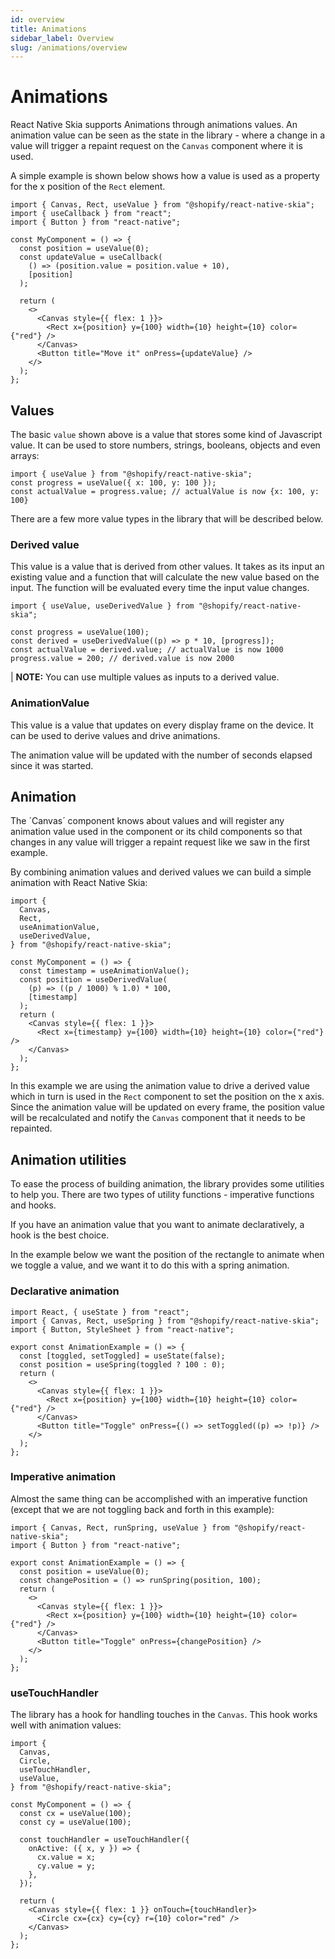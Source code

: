 ```yaml
---
id: overview
title: Animations
sidebar_label: Overview
slug: /animations/overview
---
```


# Animations

React Native Skia supports Animations through animations values. An animation value can be seen as the state in the library - where a change in a value will trigger a repaint request on the `Canvas` component where it is used.

A simple example is shown below shows how a value is used as a property for the x position of the `Rect` element.

```tsx twoslash
import { Canvas, Rect, useValue } from "@shopify/react-native-skia";
import { useCallback } from "react";
import { Button } from "react-native";

const MyComponent = () => {
  const position = useValue(0);
  const updateValue = useCallback(
    () => (position.value = position.value + 10),
    [position]
  );

  return (
    <>
      <Canvas style={{ flex: 1 }}>
        <Rect x={position} y={100} width={10} height={10} color={"red"} />
      </Canvas>
      <Button title="Move it" onPress={updateValue} />
    </>
  );
};
```

## Values

The basic `value` shown above is a value that stores some kind of Javascript value. It can be used to store numbers, strings, booleans, objects and even arrays:

```tsx twoslash
import { useValue } from "@shopify/react-native-skia";
const progress = useValue({ x: 100, y: 100 });
const actualValue = progress.value; // actualValue is now {x: 100, y: 100}
```

There are a few more value types in the library that will be described below.

### Derived value

This value is a value that is derived from other values. It takes as its input an existing
value and a function that will calculate the new value based on the input. The function will be evaluated every time the input value changes.

```tsx twoslash
import { useValue, useDerivedValue } from "@shopify/react-native-skia";

const progress = useValue(100);
const derived = useDerivedValue((p) => p * 10, [progress]);
const actualValue = derived.value; // actualValue is now 1000
progress.value = 200; // derived.value is now 2000
```

| **NOTE:** You can use multiple values as inputs to a derived value.

### AnimationValue

This value is a value that updates on every display frame on the device. It can be used to derive values and drive animations.

The animation value will be updated with the number of seconds elapsed since it was started.

## Animation

The ´Canvas´ component knows about values and will register any animation value used in the component or its child components so that changes in any value will trigger a repaint request like we saw in the first example.

By combining animation values and derived values we can build a simple animation with React Native Skia:

```tsx twoslash
import {
  Canvas,
  Rect,
  useAnimationValue,
  useDerivedValue,
} from "@shopify/react-native-skia";

const MyComponent = () => {
  const timestamp = useAnimationValue();
  const position = useDerivedValue(
    (p) => ((p / 1000) % 1.0) * 100,
    [timestamp]
  );
  return (
    <Canvas style={{ flex: 1 }}>
      <Rect x={timestamp} y={100} width={10} height={10} color={"red"} />
    </Canvas>
  );
};
```

In this example we are using the animation value to drive a derived value which in turn is used in the `Rect` component to set the position on the x axis. Since the animation value will be updated on every frame, the position value will be recalculated and notify the `Canvas` component that it needs to be repainted.

## Animation utilities

To ease the process of building animation, the library provides some utilities to help you. There are two types of utility functions - imperative functions and hooks.

If you have an animation value that you want to animate declaratively, a hook is the best choice.

In the example below we want the position of the rectangle to animate when we toggle a value, and we want it to do this with a spring animation.

### Declarative animation

```tsx twoslash
import React, { useState } from "react";
import { Canvas, Rect, useSpring } from "@shopify/react-native-skia";
import { Button, StyleSheet } from "react-native";

export const AnimationExample = () => {
  const [toggled, setToggled] = useState(false);
  const position = useSpring(toggled ? 100 : 0);
  return (
    <>
      <Canvas style={{ flex: 1 }}>
        <Rect x={position} y={100} width={10} height={10} color={"red"} />
      </Canvas>
      <Button title="Toggle" onPress={() => setToggled((p) => !p)} />
    </>
  );
};
```

### Imperative animation

Almost the same thing can be accomplished with an imperative function (except that we are not toggling back and forth in this example):

```tsx twoslash
import { Canvas, Rect, runSpring, useValue } from "@shopify/react-native-skia";
import { Button } from "react-native";

export const AnimationExample = () => {
  const position = useValue(0);
  const changePosition = () => runSpring(position, 100);
  return (
    <>
      <Canvas style={{ flex: 1 }}>
        <Rect x={position} y={100} width={10} height={10} color={"red"} />
      </Canvas>
      <Button title="Toggle" onPress={changePosition} />
    </>
  );
};
```

### useTouchHandler

The library has a hook for handling touches in the `Canvas`. This hook works well with animation values:

```tsx twoslash
import {
  Canvas,
  Circle,
  useTouchHandler,
  useValue,
} from "@shopify/react-native-skia";

const MyComponent = () => {
  const cx = useValue(100);
  const cy = useValue(100);

  const touchHandler = useTouchHandler({
    onActive: ({ x, y }) => {
      cx.value = x;
      cy.value = y;
    },
  });

  return (
    <Canvas style={{ flex: 1 }} onTouch={touchHandler}>
      <Circle cx={cx} cy={cy} r={10} color="red" />
    </Canvas>
  );
};
```
